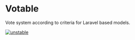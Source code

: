 # Votable
Vote system according to criteria for Laravel based models.

[![unstable](http://badges.github.io/stability-badges/dist/unstable.svg)](http://github.com/badges/stability-badges)